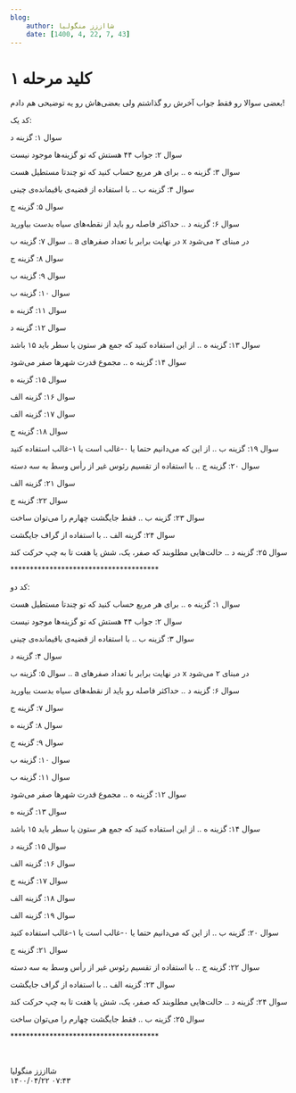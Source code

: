 ```yaml
---
blog:
    author: شااززز منگولیا
    date: [1400, 4, 22, 7, 43]
---
```

# کلید مرحله ۱

<div class="cnt">
بعضی سوالا رو فقط جواب آخرش رو گذاشتم ولی بعضی‌هاش رو یه توضیحی هم دادم!<p>کد یک:</p>
<p>سوال ۱: گزینه د</p>
<p>سوال ۲: جواب ۴۴ هستش که تو گزینه‌ها موجود نیست</p>
<p>سوال ۳: گزینه ه .. برای هر مربع حساب کنید که تو چندتا مستطیل هست</p>
<p>سوال ۴: گزینه ب .. با استفاده از قضیه‌ی باقیمانده‌ی چینی</p>
<p>سوال ۵: گزینه ج</p>
<p>سوال ۶: گزینه د .. حداکثر فاصله رو باید از نقطه‌های سیاه بدست بیاورید</p>
<p>سوال ۷: گزینه ب .. a در نهایت برابر با تعداد صفرهای x در مبنای ۲ می‌شود</p>
<p>سوال ۸: گزینه ج</p>
<p>سوال ۹: گزینه ب</p>
<p>سوال ۱۰: گزینه ب</p>
<p>سوال ۱۱: گزینه ه</p>
<p>سوال ۱۲: گزینه د</p>
<p>سوال ۱۳: گزینه ه .. از این استفاده کنید که جمع هر ستون یا سطر باید ۱۵ باشد</p>
<p>سوال ۱۴: گزینه ه .. مجموع قدرت شهرها صفر می‌شود</p>
<p>سوال ۱۵: گزینه ه</p>
<p>سوال ۱۶: گزینه الف</p>
<p>سوال ۱۷: گزینه الف</p>
<p>سوال ۱۸: گزینه ج</p>
<p>سوال ۱۹: گزینه ب .. از این که می‌دانیم حتما یا ۰-غالب است یا ۱-غالب استفاده کنید</p>
<p>سوال ۲۰: گزینه ج .. با استفاده از تقسیم رئوس غیر از رأس وسط به سه دسته</p>
<p>سوال ۲۱: گزینه الف</p>
<p>سوال ۲۲: گزینه ج</p>
<p>سوال ۲۳: گزینه ب .. فقط جایگشت چهارم را می‌توان ساخت</p>
<p>سوال ۲۴: گزینه الف .. با استفاده از گراف جایگشت</p>
<p>سوال ۲۵: گزینه د .. حالت‌هایی مطلوبند که صفر، یک، شش یا هفت تا به چپ حرکت کند</p>
<p>**************************************</p>
<p>کد دو:</p>
<p>سوال ۱: گزینه ه .. برای هر مربع حساب کنید که تو چندتا مستطیل هست</p>
<p>سوال ۲: جواب ۴۴ هستش که تو گزینه‌ها موجود نیست</p>
<p>سوال ۳: گزینه ب .. با استفاده از قضیه‌ی باقیمانده‌ی چینی</p>
<p>سوال ۴: گزینه د</p>
<p>سوال ۵: گزینه ب .. a در نهایت برابر با تعداد صفرهای x در مبنای ۲ می‌شود</p>
<p>سوال ۶: گزینه د .. حداکثر فاصله رو باید از نقطه‌های سیاه بدست بیاورید</p>
<p>سوال ۷: گزینه ج</p>
<p>سوال ۸: گزینه ه</p>
<p>سوال ۹: گزینه ج<br/></p>
<p>سوال ۱۰: گزینه ب</p>
<p>سوال ۱۱: گزینه ب</p>
<p>سوال ۱۲: گزینه ه .. مجموع قدرت شهرها صفر می‌شود</p>
<p>سوال ۱۳: گزینه ه</p>
<p>سوال ۱۴: گزینه ه .. از این استفاده کنید که جمع هر ستون یا سطر باید ۱۵ باشد</p>
<p>سوال ۱۵: گزینه د</p>
<p>سوال ۱۶: گزینه الف</p>
<p>سوال ۱۷: گزینه ج</p>
<p>سوال ۱۸: گزینه الف</p>
<p>سوال ۱۹: گزینه الف</p>
<p></p>
<p>سوال ۲۰: گزینه ب .. از این که می‌دانیم حتما یا ۰-غالب است یا ۱-غالب استفاده کنید</p>
<p>سوال ۲۱: گزینه ج</p>
<p>سوال ۲۲: گزینه ج .. با استفاده از تقسیم رئوس غیر از رأس وسط به سه دسته</p>
<p>سوال ۲۳: گزینه الف .. با استفاده از گراف جایگشت</p>
<p></p>
<p>سوال ۲۴: گزینه د .. حالت‌هایی مطلوبند که صفر، یک، شش یا هفت تا به چپ حرکت کند</p>
<p>سوال ۲۵: گزینه ب .. فقط جایگشت چهارم را می‌توان ساخت</p>
<p>**************************************</p>
<p><br/></p>
</div>

<div class="blog-info">
    <div class="blog-author">شااززز منگولیا</div>
    <div class="blog-date">۱۴۰۰/۰۴/۲۲ ۰۷:۴۳</div>
</div>

